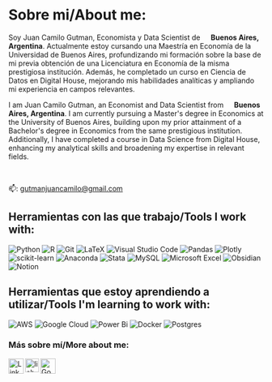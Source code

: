 <h1>Sobre mi/About me:</h1>

<p>Soy Juan Camilo Gutman, Economista y Data Scientist de <img src="https://github.com/juancamilogutman/juancamilogutman/assets/113860274/a059f5be-86dd-473f-aff3-2f63414ef9b0" width="13"/> <b>Buenos Aires, Argentina</b>. Actualmente estoy cursando una Maestría en Economía de la Universidad de Buenos Aires, profundizando mi formación sobre la base de mi previa obtención de una Licenciatura en Economía de la misma prestigiosa institución. Además, he completado un curso en Ciencia de Datos en Digital House, mejorando mis habilidades analíticas y ampliando mi experiencia en campos relevantes.</p>

<p>I am Juan Camilo Gutman, an Economist and Data Scientist from <img src="https://github.com/juancamilogutman/juancamilogutman/assets/113860274/a059f5be-86dd-473f-aff3-2f63414ef9b0" width="13"/> <b>Buenos Aires, Argentina</b>. I am currently pursuing a Master's degree in Economics at the University of Buenos Aires, building upon my prior attainment of a Bachelor's degree in Economics from the same prestigious institution. Additionally, I have completed a course in Data Science from Digital House, enhancing my analytical skills and broadening my expertise in relevant fields. </p><br/>

📫: gutmanjuancamilo@gmail.com

<h2>Herramientas con las que trabajo/Tools I work with:</h2>
<p>  
  
  ![Python](https://img.shields.io/badge/python-3670A0?style=for-the-badge&logo=python&logoColor=ffdd54)
  ![R](https://img.shields.io/badge/r-%23276DC3.svg?style=for-the-badge&logo=r&logoColor=white)
  ![Git](https://img.shields.io/badge/git-%23F05033.svg?style=for-the-badge&logo=git&logoColor=white)
  ![LaTeX](https://img.shields.io/badge/latex-%23008080.svg?style=for-the-badge&logo=latex&logoColor=white)
  ![Visual Studio Code](https://img.shields.io/badge/Visual%20Studio%20Code-0078d7.svg?style=for-the-badge&logo=visual-studio-code&logoColor=white)
  ![Pandas](https://img.shields.io/badge/pandas-%23150458.svg?style=for-the-badge&logo=pandas&logoColor=white)
  ![Plotly](https://img.shields.io/badge/Plotly-%233F4F75.svg?style=for-the-badge&logo=plotly&logoColor=white)
  ![scikit-learn](https://img.shields.io/badge/scikit--learn-%23F7931E.svg?style=for-the-badge&logo=scikit-learn&logoColor=white)
  ![Anaconda](https://img.shields.io/badge/Anaconda-%2344A833.svg?style=for-the-badge&logo=anaconda&logoColor=white)
  ![Stata](https://img.shields.io/badge/STATA-025E8C?style=for-the-badge)
  ![MySQL](https://img.shields.io/badge/mysql-4479A1.svg?style=for-the-badge&logo=mysql&logoColor=white)
  ![Microsoft Excel](https://img.shields.io/badge/Microsoft_Excel-217346?style=for-the-badge&logo=microsoft-excel&logoColor=white)
  ![Obsidian](https://img.shields.io/badge/Obsidian-%23483699.svg?style=for-the-badge&logo=obsidian&logoColor=white)
  ![Notion](https://img.shields.io/badge/Notion-%23000000.svg?style=for-the-badge&logo=notion&logoColor=white)
</p>

<h2>Herramientas que estoy aprendiendo a utilizar/Tools I'm learning to work with:</h2>
<p>  
  
![AWS](https://img.shields.io/badge/AWS-%23FF9900.svg?style=for-the-badge&logo=amazon-aws&logoColor=white)
![Google Cloud](https://img.shields.io/badge/GoogleCloud-%234285F4.svg?style=for-the-badge&logo=google-cloud&logoColor=white)
![Power Bi](https://img.shields.io/badge/power_bi-F2C811?style=for-the-badge&logo=powerbi&logoColor=black)
![Docker](https://img.shields.io/badge/docker-%230db7ed.svg?style=for-the-badge&logo=docker&logoColor=white)
![Postgres](https://img.shields.io/badge/postgres-%23316192.svg?style=for-the-badge&logo=postgresql&logoColor=white)
</p>

### Más sobre mí/More about me:  
<!--- [<img align="left" alt="Website"        width="30px" src="https://img.icons8.com/?size=80&id=i5AvNTkFop7s&format=png" />][website]
[<img align="left" alt="X"        width="30px" src="https://img.icons8.com/?size=64&id=bG29Ckcdp6YP&format=png" />][twitter] --->
[<img align="left" alt="LinkedIn"       width="30px" src="https://img.icons8.com/?size=64&id=118979&format=png" />][linkedin]
[<img align="left" alt="lichess"      width="27px" src="https://avatars.githubusercontent.com/u/16491637?v=4" />][lichess]
[<img align="left" alt="Goodreads"      width="30px" src="https://www.goodreads.com/images/icons/goodreads_icon_100x100.png?1297385984" />][goodreads]


<!--- [website]: https://lcaravaggio.github.io/ 
[twitter]: https://x.com/leocaravaggio --->
[linkedin]: https://www.linkedin.com/in/juancamilogutman
[lichess]: https://lichess.org/@/Juancajedrez
[goodreads]: https://www.goodreads.com/user/show/142800098-juan-camilo-gutman
<!---
- 👋 Hi, I’m @juancamilogutman
- 👀 I’m interested in economics and statistics
- 🌱 I’m currently learning Python and R
- 💞️ I’m looking to collaborate on Data Science projects
- 📫 How to reach me: gutmanjuancamilo@gmail.com


![SciPy](https://img.shields.io/badge/SciPy-%230C55A5.svg?style=for-the-badge&logo=scipy&logoColor=%white)
![TensorFlow](https://img.shields.io/badge/TensorFlow-%23FF6F00.svg?style=for-the-badge&logo=TensorFlow&logoColor=white)

![Jupyter Notebook](https://img.shields.io/badge/jupyter-%23FA0F00.svg?style=for-the-badge&logo=jupyter&logoColor=white)
![RStudio](https://img.shields.io/badge/RStudio-4285F4?style=for-the-badge&logo=rstudio&logoColor=white)
![PyCharm](https://img.shields.io/badge/pycharm-143?style=for-the-badge&logo=pycharm&logoColor=black&color=black&labelColor=green)


![Keras](https://img.shields.io/badge/Keras-%23D00000.svg?style=for-the-badge&logo=Keras&logoColor=white)
![mlflow](https://img.shields.io/badge/mlflow-%23d9ead3.svg?style=for-the-badge&logo=numpy&logoColor=blue)



Todas las medallas de https://github.com/Ileriayo/markdown-badges

con </br> se salta de línea
--->
